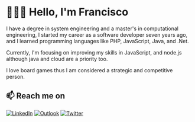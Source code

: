 # 👨🏻‍💻 Hello, I'm Francisco
I have a degree in system engineering and a master's in computational engineering, I started my career as a software developer seven years ago, and I learned programming languages like PHP, JavaScript, Java, and .Net.

Currently, I'm focusing on improving my skills in JavaScript, and node.js although java and cloud are a priority too. 

I love board games thus I am considered a strategic and competitive person.

## 📫 Reach me on

 [![LinkedIn](https://img.shields.io/badge/linkedin-%230077B5.svg?style=for-the-badge&logo=linkedin&logoColor=white)](https://www.linkedin.com/in/pfranciscorojas/?locale=en_US) [![Outlook](https://img.shields.io/badge/Microsoft_Outlook-0078D4?style=for-the-badge&logo=microsoft-outlook&logoColor=white)](mailto:francisco.rojas.diaz@outlook.com) [![Twitter](https://img.shields.io/badge/Twitter-%231DA1F2.svg?style=for-the-badge&logo=Twitter&logoColor=white)](https://twitter.com/PFranciscoRojas) 
